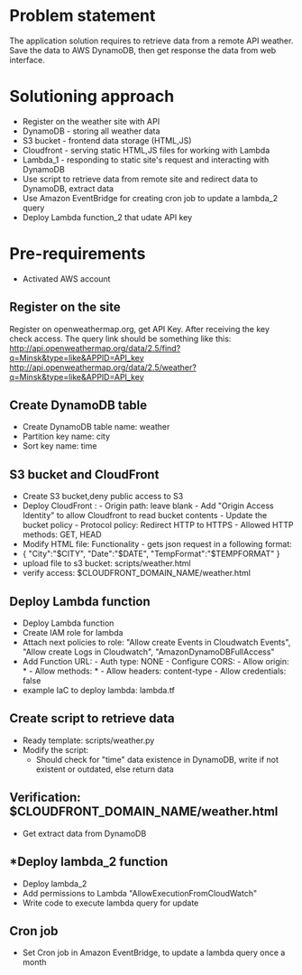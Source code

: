 # Problem statement

The application solution requires to retrieve data from a remote API weather.
Save the data to AWS DynamoDB, then get response the data from web interface.

# Solutioning approach

- Register on the weather site with API
- DynamoDB - storing all weather data
- S3 bucket - frontend data storage (HTML,JS)
- Cloudfront - serving static HTML,JS files for working with Lambda 
- Lambda_1 - responding to static site's request and interacting with DynamoDB
- Use script to retrieve data from remote site and redirect data to DynamoDB, extract data
- Use Amazon EventBridge for creating cron job to update a lambda_2 query
- Deploy Lambda function_2 that udate API key


# Pre-requirements

- Activated AWS account

## Register on the site

Register on openweathermap.org, get API Key. 
After receiving the key check access. The query link should be something like this:
http://api.openweathermap.org/data/2.5/find?q=Minsk&type=like&APPID=API_key
http://api.openweathermap.org/data/2.5/weather?q=Minsk&type=like&APPID=API_key


## Create DynamoDB table 
  
  - Create DynamoDB table name: weather
  - Partition key name: city
  - Sort key name: time


## S3 bucket and CloudFront

- Create S3 bucket,deny public access to S3
- Deploy CloudFront :
        - Origin path: leave blank
        - Add "Origin Access Identity" to allow Cloudfront to read bucket contents
        - Update the bucket policy
        - Protocol policy: Redirect HTTP to HTTPS
        - Allowed HTTP methods: GET, HEAD
-  Modify HTML file: Functionality - gets json request in a following format:
  - {
     "City":"$CITY",
      "Date":"$DATE",
       "TempFormat":"$TEMPFORMAT"
    }
- upload file to s3 bucket: scripts/weather.html
- verify access: $CLOUDFRONT_DOMAIN_NAME/weather.html

 
## Deploy Lambda function

- Deploy Lambda function
- Create IAM role for lambda
- Attach next policies to role: "Allow create Events in Cloudwatch Events", "Allow create Logs in Cloudwatch", "AmazonDynamoDBFullAccess"
- Add Function URL:
      - Auth type: NONE
      - Configure CORS:
      - Allow origin: *
      - Allow methods: *
      - Allow headers: content-type
                - Allow credentials: false
- example IaC to deploy lambda: lambda.tf

## Create script to retrieve data 

 - Ready template: scripts/weather.py
 - Modify the script: 
      - Should check for "time" data existence in DynamoDB, write if not existent or outdated, else return data
 ## Verification: $CLOUDFRONT_DOMAIN_NAME/weather.html
- Get extract data from DynamoDB

## *Deploy lambda_2 function 
- Deploy lambda_2
- Add permissions to Lambda "AllowExecutionFromCloudWatch"
- Write code to execute lambda query for update

## Cron job 

- Set Cron job in Amazon EventBridge, to update a lambda query once a month
